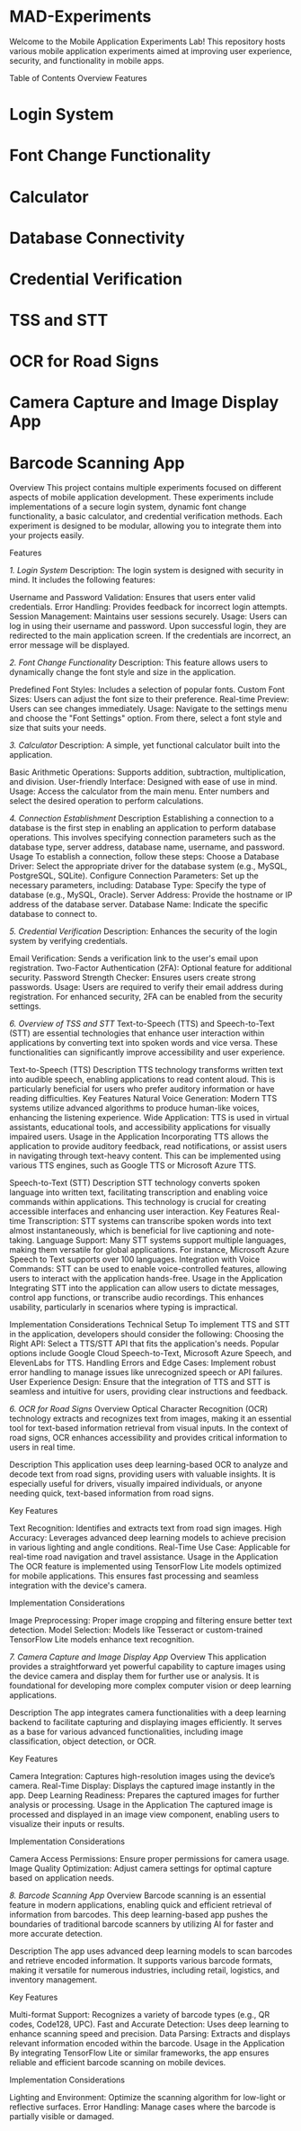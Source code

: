 # MAD-Experiments

Welcome to the Mobile Application Experiments Lab! This repository hosts various mobile application experiments aimed at improving user experience, security, and functionality in mobile apps.

Table of Contents
Overview
Features
# Login System
# Font Change Functionality
# Calculator
# Database Connectivity
# Credential Verification
# TSS and STT
# OCR for Road Signs
# Camera Capture and Image Display App
# Barcode Scanning App


Overview
This project contains multiple experiments focused on different aspects of mobile application development. These experiments include implementations of a secure login system, dynamic font change functionality, a basic calculator, and credential verification methods. Each experiment is designed to be modular, allowing you to integrate them into your projects easily.

Features

*1. Login System*
Description:
The login system is designed with security in mind. It includes the following features:

Username and Password Validation: Ensures that users enter valid credentials.
Error Handling: Provides feedback for incorrect login attempts.
Session Management: Maintains user sessions securely.
Usage:
Users can log in using their username and password. Upon successful login, they are redirected to the main application screen. If the credentials are incorrect, an error message will be displayed.

*2. Font Change Functionality*
Description:
This feature allows users to dynamically change the font style and size in the application.

Predefined Font Styles: Includes a selection of popular fonts.
Custom Font Sizes: Users can adjust the font size to their preference.
Real-time Preview: Users can see changes immediately.
Usage:
Navigate to the settings menu and choose the "Font Settings" option. From there, select a font style and size that suits your needs.

*3. Calculator*
Description:
A simple, yet functional calculator built into the application.

Basic Arithmetic Operations: Supports addition, subtraction, multiplication, and division.
User-friendly Interface: Designed with ease of use in mind.
Usage:
Access the calculator from the main menu. Enter numbers and select the desired operation to perform calculations.

*4. Connection Establishment*
Description
Establishing a connection to a database is the first step in enabling an application to perform database operations. This involves specifying connection parameters such as the database type, server address, database name, username, and password.
Usage
To establish a connection, follow these steps:
Choose a Database Driver: Select the appropriate driver for the database system (e.g., MySQL, PostgreSQL, SQLite).
Configure Connection Parameters: Set up the necessary parameters, including:
Database Type: Specify the type of database (e.g., MySQL, Oracle).
Server Address: Provide the hostname or IP address of the database server.
Database Name: Indicate the specific database to connect to.

*5. Credential Verification*
Description:
Enhances the security of the login system by verifying credentials.

Email Verification: Sends a verification link to the user's email upon registration.
Two-Factor Authentication (2FA): Optional feature for additional security.
Password Strength Checker: Ensures users create strong passwords.
Usage:
Users are required to verify their email address during registration. For enhanced security, 2FA can be enabled from the security settings.

*6. Overview of TSS and STT*
Text-to-Speech (TTS) and Speech-to-Text (STT) are essential technologies that enhance user interaction within applications by converting text into spoken words and vice versa. These functionalities can significantly improve accessibility and user experience.

Text-to-Speech (TTS)
Description
TTS technology transforms written text into audible speech, enabling applications to read content aloud. This is particularly beneficial for users who prefer auditory information or have reading difficulties.
Key Features
Natural Voice Generation: Modern TTS systems utilize advanced algorithms to produce human-like voices, enhancing the listening experience.
Wide Application: TTS is used in virtual assistants, educational tools, and accessibility applications for visually impaired users.
Usage in the Application
Incorporating TTS allows the application to provide auditory feedback, read notifications, or assist users in navigating through text-heavy content. This can be implemented using various TTS engines, such as Google TTS or Microsoft Azure TTS.

Speech-to-Text (STT)
Description
STT technology converts spoken language into written text, facilitating transcription and enabling voice commands within applications. This technology is crucial for creating accessible interfaces and enhancing user interaction.
Key Features
Real-time Transcription: STT systems can transcribe spoken words into text almost instantaneously, which is beneficial for live captioning and note-taking.
Language Support: Many STT systems support multiple languages, making them versatile for global applications. For instance, Microsoft Azure Speech to Text supports over 100 languages.
Integration with Voice Commands: STT can be used to enable voice-controlled features, allowing users to interact with the application hands-free.
Usage in the Application
Integrating STT into the application can allow users to dictate messages, control app functions, or transcribe audio recordings. This enhances usability, particularly in scenarios where typing is impractical.

Implementation Considerations
Technical Setup
To implement TTS and STT in the application, developers should consider the following:
Choosing the Right API: Select a TTS/STT API that fits the application's needs. Popular options include Google Cloud Speech-to-Text, Microsoft Azure Speech, and ElevenLabs for TTS.
Handling Errors and Edge Cases: Implement robust error handling to manage issues like unrecognized speech or API failures.
User Experience Design: Ensure that the integration of TTS and STT is seamless and intuitive for users, providing clear instructions and feedback.

*6. OCR for Road Signs*
Overview
Optical Character Recognition (OCR) technology extracts and recognizes text from images, making it an essential tool for text-based information retrieval from visual inputs. In the context of road signs, OCR enhances accessibility and provides critical information to users in real time.

Description
This application uses deep learning-based OCR to analyze and decode text from road signs, providing users with valuable insights. It is especially useful for drivers, visually impaired individuals, or anyone needing quick, text-based information from road signs.

Key Features

Text Recognition: Identifies and extracts text from road sign images.
High Accuracy: Leverages advanced deep learning models to achieve precision in various lighting and angle conditions.
Real-Time Use Case: Applicable for real-time road navigation and travel assistance.
Usage in the Application
The OCR feature is implemented using TensorFlow Lite models optimized for mobile applications. This ensures fast processing and seamless integration with the device's camera.

Implementation Considerations

Image Preprocessing: Proper image cropping and filtering ensure better text detection.
Model Selection: Models like Tesseract or custom-trained TensorFlow Lite models enhance text recognition.

*7. Camera Capture and Image Display App*
Overview
This application provides a straightforward yet powerful capability to capture images using the device camera and display them for further use or analysis. It is foundational for developing more complex computer vision or deep learning applications.

Description
The app integrates camera functionalities with a deep learning backend to facilitate capturing and displaying images efficiently. It serves as a base for various advanced functionalities, including image classification, object detection, or OCR.

Key Features

Camera Integration: Captures high-resolution images using the device’s camera.
Real-Time Display: Displays the captured image instantly in the app.
Deep Learning Readiness: Prepares the captured images for further analysis or processing.
Usage in the Application
The captured image is processed and displayed in an image view component, enabling users to visualize their inputs or results.

Implementation Considerations

Camera Access Permissions: Ensure proper permissions for camera usage.
Image Quality Optimization: Adjust camera settings for optimal capture based on application needs.

*8. Barcode Scanning App*
Overview
Barcode scanning is an essential feature in modern applications, enabling quick and efficient retrieval of information from barcodes. This deep learning-based app pushes the boundaries of traditional barcode scanners by utilizing AI for faster and more accurate detection.

Description
The app uses advanced deep learning models to scan barcodes and retrieve encoded information. It supports various barcode formats, making it versatile for numerous industries, including retail, logistics, and inventory management.

Key Features

Multi-format Support: Recognizes a variety of barcode types (e.g., QR codes, Code128, UPC).
Fast and Accurate Detection: Uses deep learning to enhance scanning speed and precision.
Data Parsing: Extracts and displays relevant information encoded within the barcode.
Usage in the Application
By integrating TensorFlow Lite or similar frameworks, the app ensures reliable and efficient barcode scanning on mobile devices.

Implementation Considerations

Lighting and Environment: Optimize the scanning algorithm for low-light or reflective surfaces.
Error Handling: Manage cases where the barcode is partially visible or damaged.

